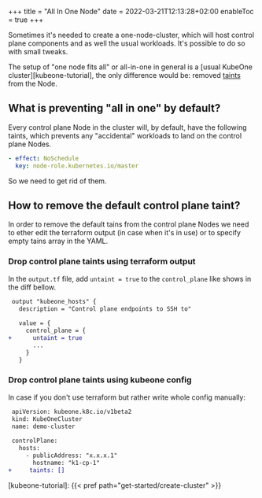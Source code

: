 +++
title = "All In One Node"
date = 2022-03-21T12:13:28+02:00
enableToc = true
+++

Sometimes it's needed to create a one-node-cluster, which will host control
plane components and as well the usual workloads. It's possible to do so with
small tweaks.

The setup of "one node fits all" or all-in-one in general is a [usual KubeOne cluster][kubeone-tutorial],
the only difference would be: removed [taints][taints-glossary] from the Node.

## What is preventing "all in one" by default?

Every control plane Node in the cluster will, by default, have the following
taints, which prevents any "accidental" workloads to land on the control plane
Nodes.

```yaml
- effect: NoSchedule
  key: node-role.kubernetes.io/master
```

So we need to get rid of them.

## How to remove the default control plane taint?

In order to remove the default tains from the control plane Nodes we need to
ether edit the terraform output (in case when it's in use) or to specify empty
tains array in the YAML.

### Drop control plane taints using terraform output

In the `output.tf` file, add `untaint = true` to the `control_plane` like shows
in the diff bellow.

```diff
 output "kubeone_hosts" {
   description = "Control plane endpoints to SSH to"
 
   value = {
     control_plane = {
+      untaint = true
       ...
     }
   }
```

### Drop control plane taints using kubeone config

In case if you don't use terraform but rather write whole config manually:

```diff
 apiVersion: kubeone.k8c.io/v1beta2
 kind: KubeOneCluster
 name: demo-cluster
 
 controlPlane:
   hosts:
     - publicAddress: "x.x.x.1"
       hostname: "k1-cp-1"
+     taints: []
```

[taints-glossary]: https://kubernetes.io/docs/reference/glossary/?core-object=true#term-taint
[kubeone-tutorial]: {{< pref path="get-started/create-cluster" >}}
